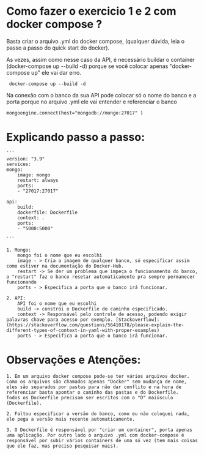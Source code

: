 # Como fazer o exercicio 1 e 2 com docker compose ?

Basta criar o arquivo .yml do docker compose, (qualquer dúvida, leia o passo a passo do quick start do docker). 

As vezes, assim como nesse caso da API, é necessário buildar o container (docker-compose up --build -d) porque se você colocar apenas "docker-compose up" ele vai dar erro.
```
 docker-compose up --build -d
```

Na conexão com o banco da sua API pode colocar só o nome do banco e a porta porque no arquivo .yml ele vai entender e referenciar o banco 
```
mongoengine.connect(host="mongodb://mongo:27017" )
```

# Explicando passo a passo:
    ```
    version: "3.9"
    services: 
    mongo:  
        image: mongo
        restart: always
        ports:
        - "27017:27017"
    
    api:
        build: 
        dockerfile: Dockerfile
        context: .
        ports:
        - "5000:5000"
    
    ```

    1. Mongo:
        mongo foi o nome que eu escolhi
        image - > Cria a imagem de qualquer banco, só especificar assim como estiver na documentação do Docker-Hub.
        restart -> Se der um problema que impeça o funcionamento do banco, o "restart" faz o banco resetar automaticamente pra sempre permanecer funcionando
        ports - > Especifica a porta que o banco irá funcionar.

    2. API:
        API foi o nome que eu escolhi
        build -> constrói o Dockerfile do caminho especificado.
        context -> Responsável pelo controle de acesso, podendo exigir palavras chave para acesso por exemplo. [Stackoverflow]: (https://stackoverflow.com/questions/56410178/please-explain-the-different-types-of-context-in-yaml-with-proper-examples)
        ports - > Especifica a porta que o banco irá funcionar.


# Observações e Atenções:
    1. Em um arquivo docker compose pode-se ter vários arquivos docker. Como os arquivos são chamados apenas "Docker" sem mudança de nome, eles são separados por pastas para não dar conflito e na hora de referenciar basta apontar o caminho das pastas e do Dockerfile.
    Todos os Dockerfile precisam ser escritos com o "D" maiúsculo (Dockerfile).

    2. Faltou especificar a versão do banco, como eu não coloquei nada, ele pega a versão mais recente automaticamente.

    3. O Dockerfile é responsável por "criar um container", porta apenas uma aplicação. Por outro lado o arquivo .yml com docker-compose é responsável por subir vários containers de uma só vez (tem mais coisas que ele faz, mas preciso pesquisar mais).



